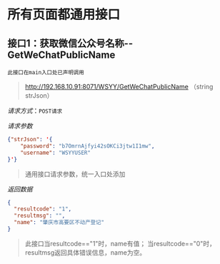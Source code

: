 # 所有页面都通用接口

## 接口1：获取微信公众号名称--GetWeChatPublicName

    此接口在main入口处已声明调用

> http://192.168.10.91:8071/WSYY/GetWeChatPublicName （string strJson） 

*请求方式*：`POST请求`

*请求参数*
```json
{"strJson": '{ 
    "password": "b7OmrnAjfyi42sOKCi3jtw1I1mw", 
    "username": "WSYYUSER"
}'}
```

> 通用接口请求参数，统一入口处添加

*返回数据*
```json
{
  "resultcode": "1",
  "resultmsg": "",
  "name": "肇庆市高要区不动产登记"
}
```

> 此接口当resultcode=="1"时，name有值；
  当resultcode=="0"时，resultmsg返回具体错误信息，name为空。

